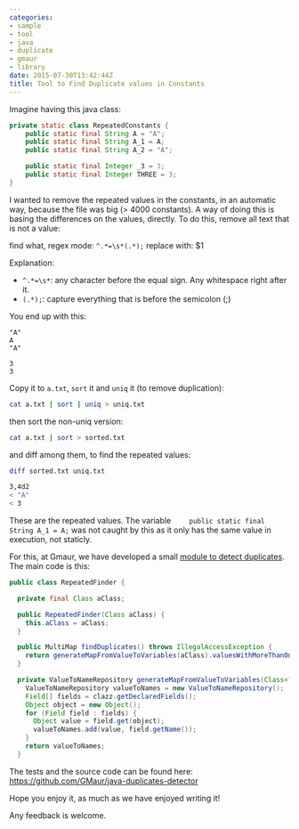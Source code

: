 ```yaml
---
categories:
- sample
- tool
- java
- duplicate
- gmaur
- library
date: 2015-07-30T13:42:44Z
title: Tool to Find Duplicate values in Constants
---
```


Imagine having this java class:

```java
private static class RepeatedConstants {
    public static final String A = "A";
    public static final String A_1 = A;
    public static final String A_2 = "A";

    public static final Integer _3 = 3;
    public static final Integer THREE = 3;
}
```

I wanted to remove the repeated values in the constants, in an automatic way, because the file was big (> 4000 constants). A way of doing this is basing the differences on the values, directly. To do this, remove all text that is not a value:

find what, regex mode: ``^.*=\s*(.*);``
replace with: $1

Explanation:

  * ``^.*=\s*``: any character before the equal sign. Any whitespace right after it.
  * ``(.*);``: capture everything that is before the semicolon (;)

You end up with this:

```
"A"
A
"A"

3
3
```
Copy it to ``a.txt``, ``sort`` it and ``uniq`` it (to remove duplication):

```bash
cat a.txt | sort | uniq > uniq.txt
```

then sort the non-uniq version:

```bash
cat a.txt | sort > sorted.txt
```

and diff among them, to find the repeated values:

```bash
diff sorted.txt uniq.txt

3,4d2
< "A"
< 3
```

These are the repeated values. The variable ``    public static final String A_1 = A;`` was not caught by this as it only has the same value in execution, not staticly.

For this, at Gmaur, we have developed a small [module to detect duplicates](https://github.com/GMaur/java-duplicates-detector). The main code is this:

```java
public class RepeatedFinder {

  private final Class aClass;

  public RepeatedFinder(Class aClass) {
    this.aClass = aClass;
  }

  public MultiMap findDuplicates() throws IllegalAccessException {
    return generateMapFromValueToVariables(aClass).valuesWithMoreThanOneVariable();
  }

  private ValueToNameRepository generateMapFromValueToVariables(Class<?> clazz) throws IllegalAccessException {
    ValueToNameRepository valueToNames = new ValueToNameRepository();
    Field[] fields = clazz.getDeclaredFields();
    Object object = new Object();
    for (Field field : fields) {
      Object value = field.get(object);
      valueToNames.add(value, field.getName());
    }
    return valueToNames;
  }
```

The tests and the source code can be found here: https://github.com/GMaur/java-duplicates-detector

Hope you enjoy it, as much as we have enjoyed writing it!

Any feedback is welcome.
